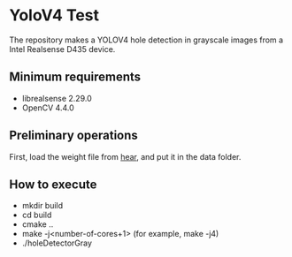 # YoloV4 Test
The repository makes a YOLOV4 hole detection in grayscale images from a Intel Realsense D435 device.

## Minimum requirements
* librealsense 2.29.0
* OpenCV 4.4.0

## Preliminary operations

First, load the weight file from [hear](https://drive.google.com/drive/folders/1XYIXBgzzLha0lCn7QxqOpQbrOh4AdZ8Z?usp=sharing), and put it in the data folder.

## How to execute

* mkdir build
* cd build
* cmake ..
* make -j\<number-of-cores+1\> (for example, make -j4)
* ./holeDetectorGray

